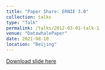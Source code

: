 ```yaml
---
title: "Paper Share: ERNIE 3.0"
collection: talks
type: "Talk"
permalink: /talks/2012-03-01-talk-1
venue: "DatawhalePaper"
date: 2021-08-10
location: "Beijing"
---
```


[Download slide here](https://docs.google.com/presentation/d/1eIdTpL9w5-fLGqPDX5ZqX1ErCLYI9hHp/edit)
